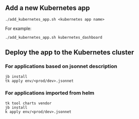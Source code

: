 ## Add a new Kubernetes app
```
./add_kubernetes_app.sh <kubernetes app name>
```

For example:
```
./add_kubernetes_app.sh kubernetes_dashboard
```

## Deploy the app to the Kubernetes cluster

### For applications based on jsonnet description

```
jb install
tk apply env/<prod/dev>.jsonnet
```

### For applications imported from helm

```
tk tool charts vendor
jb install
k apply env/<prod/dev>.jsonnet
```
